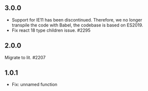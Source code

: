 ## 3.0.0

- Support for IE11 has been discontinued. Therefore, we no longer transpile the code with Babel, the codebase is based on ES2019.
- Fix react 18 type children issue. #2295

## 2.0.0

Migrate to lit. #2207

## 1.0.1

- Fix: unnamed function
